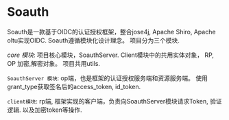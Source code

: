 # Soauth
Soauth是一款基于OIDC的认证授权框架，整合jose4j, Apache Shiro, Apache oltu实现OIDC.  Soauth遵循模块化设计理念。 项目分为三个模块.

*core 模块*: 项目核心模块，SoauthServer. Client模块中的共用实体对象， RP, OP 加密,解密对象。 项目共用utils.

`SoauthServer 模块`:  op端，也是框架的认证授权服务端和资源服务端。 使用grant_type获取签名后的access_token, id_token. 

`client模块`: rp端, 框架实现的客户端，负责向SoauthServer模块请求Token, 验证逻辑. 以及加密token等操作.



